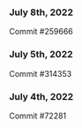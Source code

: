 ### July 8th, 2022

Commit #259666

### July 5th, 2022

Commit #314353


### July 4th, 2022

Commit #72281
